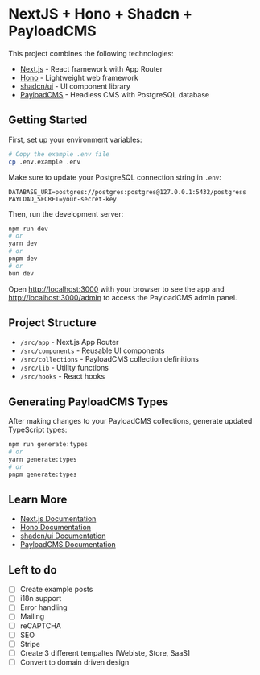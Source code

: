 # NextJS + Hono + Shadcn + PayloadCMS

This project combines the following technologies:

- [Next.js](https://nextjs.org) - React framework with App Router
- [Hono](https://hono.dev/) - Lightweight web framework
- [shadcn/ui](https://ui.shadcn.com/) - UI component library
- [PayloadCMS](https://payloadcms.com/) - Headless CMS with PostgreSQL database

## Getting Started

First, set up your environment variables:

```bash
# Copy the example .env file
cp .env.example .env
```

Make sure to update your PostgreSQL connection string in `.env`:

```
DATABASE_URI=postgres://postgres:postgres@127.0.0.1:5432/postgress
PAYLOAD_SECRET=your-secret-key
```

Then, run the development server:

```bash
npm run dev
# or
yarn dev
# or
pnpm dev
# or
bun dev
```

Open [http://localhost:3000](http://localhost:3000) with your browser to see the app and [http://localhost:3000/admin](http://localhost:3000/admin) to access the PayloadCMS admin panel.

## Project Structure

- `/src/app` - Next.js App Router
- `/src/components` - Reusable UI components
- `/src/collections` - PayloadCMS collection definitions
- `/src/lib` - Utility functions
- `/src/hooks` - React hooks

## Generating PayloadCMS Types

After making changes to your PayloadCMS collections, generate updated TypeScript types:

```bash
npm run generate:types
# or
yarn generate:types
# or
pnpm generate:types
```

## Learn More

- [Next.js Documentation](https://nextjs.org/docs)
- [Hono Documentation](https://hono.dev/docs/getting-started/nextjs)
- [shadcn/ui Documentation](https://ui.shadcn.com/docs)
- [PayloadCMS Documentation](https://payloadcms.com/docs)

## Left to do

- [ ] Create example posts
- [ ] i18n support
- [ ] Error handling
- [ ] Mailing
- [ ] reCAPTCHA
- [ ] SEO
- [ ] Stripe
- [ ] Create 3 different tempaltes [Webiste, Store, SaaS]
- [ ] Convert to domain driven design
